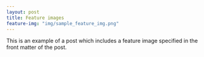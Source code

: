 ```yaml
---
layout: post
title: Feature images
feature-img: "img/sample_feature_img.png"
---
```

This is an example of a post which includes a feature image specified in the front matter of the post. 
